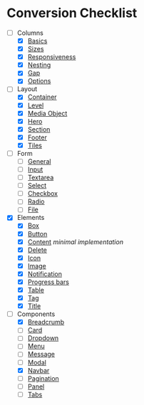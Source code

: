 # Conversion Checklist

- [ ] Columns
  - [x] [Basics](https://bulma.io/documentation/columns/basics)
  - [x] [Sizes](https://bulma.io/documentation/columns/sizes)
  - [x] [Responsiveness](https://bulma.io/documentation/columns/responsiveness)
  - [x] [Nesting](https://bulma.io/documentation/columns/nesting)
  - [x] [Gap](https://bulma.io/documentation/columns/gap)
  - [x] [Options](https://bulma.io/documentation/columns/options)
- [ ] Layout
  - [x] [Container](https://bulma.io/documentation/layout/container)
  - [x] [Level](https://bulma.io/documentation/layout/level)
  - [x] [Media Object](https://bulma.io/documentation/layout/media-object)
  - [x] [Hero](https://bulma.io/documentation/layout/hero)
  - [x] [Section](https://bulma.io/documentation/layout/section)
  - [x] [Footer](https://bulma.io/documentation/layout/footer)
  - [x] [Tiles](https://bulma.io/documentation/layout/tiles)
- [ ] Form
  - [ ] [General](https://bulma.io/documentation/form/general)
  - [ ] [Input](https://bulma.io/documentation/form/input)
  - [ ] [Textarea](https://bulma.io/documentation/form/textarea)
  - [ ] [Select](https://bulma.io/documentation/form/select)
  - [ ] [Checkbox](https://bulma.io/documentation/form/checkbox)
  - [ ] [Radio](https://bulma.io/documentation/form/radio)
  - [ ] [File](https://bulma.io/documentation/form/file)
- [x] Elements
  - [x] [Box](https://bulma.io/documentation/elements/box)
  - [x] [Button](https://bulma.io/documentation/elements/button)
  - [x] [Content](https://bulma.io/documentation/elements/content) _minimal implementation_
  - [x] [Delete](https://bulma.io/documentation/elements/delete)
  - [x] [Icon](https://bulma.io/documentation/elements/icon)
  - [x] [Image](https://bulma.io/documentation/elements/image)
  - [x] [Notification](https://bulma.io/documentation/elements/notification)
  - [x] [Progress bars](https://bulma.io/documentation/elements/progress)
  - [x] [Table](https://bulma.io/documentation/elements/table)
  - [x] [Tag](https://bulma.io/documentation/elements/tag)
  - [x] [Title](https://bulma.io/documentation/elements/title)
- [ ] Components
  - [x] [Breadcrumb](https://bulma.io/documentation/components/breadcrumb)
  - [ ] [Card](https://bulma.io/documentation/components/card)
  - [ ] [Dropdown](https://bulma.io/documentation/components/dropdown)
  - [ ] [Menu](https://bulma.io/documentation/components/menu)
  - [ ] [Message](https://bulma.io/documentation/components/message)
  - [ ] [Modal](https://bulma.io/documentation/components/modal)
  - [x] [Navbar](https://bulma.io/documentation/components/navbar)
  - [ ] [Pagination](https://bulma.io/documentation/components/pagination)
  - [ ] [Panel](https://bulma.io/documentation/components/panel)
  - [ ] [Tabs](https://bulma.io/documentation/components/tabs)

